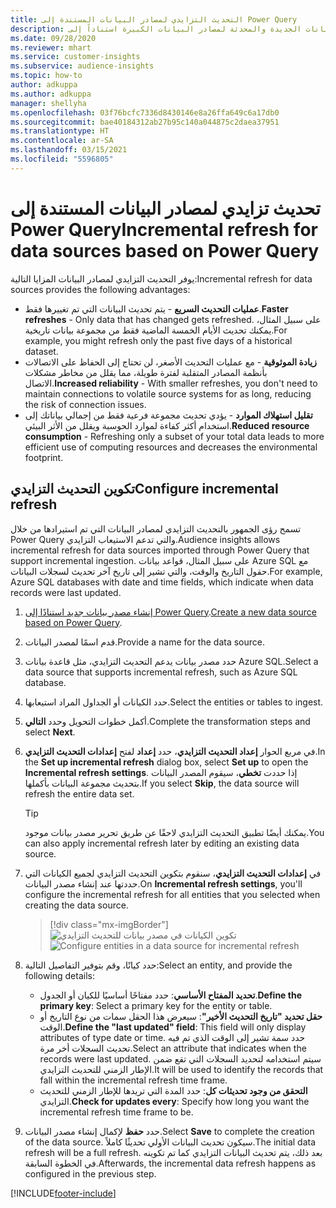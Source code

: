 ```yaml
---
title: التحديث التزايدي لمصادر البيانات المستندة إلى Power Query
description: قم بتحديث البيانات الجديدة والمحدثة لمصادر البيانات الكبيرة استناداً إلى Power Query.
ms.date: 09/28/2020
ms.reviewer: mhart
ms.service: customer-insights
ms.subservice: audience-insights
ms.topic: how-to
author: adkuppa
ms.author: adkuppa
manager: shellyha
ms.openlocfilehash: 03f76bcfc7336d8430146e8a26ffa649c6a17db0
ms.sourcegitcommit: bae40184312ab27b95c140a044875c2daea37951
ms.translationtype: HT
ms.contentlocale: ar-SA
ms.lasthandoff: 03/15/2021
ms.locfileid: "5596805"
---
```

# <a name="incremental-refresh-for-data-sources-based-on-power-query"></a><span data-ttu-id="0bb0b-103">تحديث تزايدي لمصادر البيانات المستندة إلى Power Query</span><span class="sxs-lookup"><span data-stu-id="0bb0b-103">Incremental refresh for data sources based on Power Query</span></span>

<span data-ttu-id="0bb0b-104">يوفر التحديث التزايدي لمصادر البيانات المزايا التالية:</span><span class="sxs-lookup"><span data-stu-id="0bb0b-104">Incremental refresh for data sources provides the following advantages:</span></span>

- <span data-ttu-id="0bb0b-105">**عمليات التحديث السريع** - يتم تحديث البيانات التي تم تغييرها فقط.</span><span class="sxs-lookup"><span data-stu-id="0bb0b-105">**Faster refreshes** - Only data that has changed gets refreshed.</span></span> <span data-ttu-id="0bb0b-106">على سبيل المثال، يمكنك تحديث الأيام الخمسة الماضية فقط من مجموعة بيانات تاريخية.</span><span class="sxs-lookup"><span data-stu-id="0bb0b-106">For example, you might refresh only the past five days of a historical dataset.</span></span>
- <span data-ttu-id="0bb0b-107">**زيادة الموثوقية** - مع عمليات التحديث الأصغر، لن تحتاج إلى الحفاظ على الاتصالات بأنظمة المصادر المتقلبة لفترة طويلة، مما يقلل من مخاطر مشكلات الاتصال.</span><span class="sxs-lookup"><span data-stu-id="0bb0b-107">**Increased reliability** - With smaller refreshes, you don't need to maintain connections to volatile source systems for as long, reducing the risk of connection issues.</span></span>
- <span data-ttu-id="0bb0b-108">**تقليل استهلاك الموارد** - يؤدي تحديث مجموعة فرعية فقط من إجمالي بياناتك إلى استخدام أكثر كفاءة لموارد الحوسبة ويقلل من الأثر البيئي.</span><span class="sxs-lookup"><span data-stu-id="0bb0b-108">**Reduced resource consumption** - Refreshing only a subset of your total data leads to more efficient use of computing resources and decreases the environmental footprint.</span></span>

## <a name="configure-incremental-refresh"></a><span data-ttu-id="0bb0b-109">تكوين التحديث التزايدي</span><span class="sxs-lookup"><span data-stu-id="0bb0b-109">Configure incremental refresh</span></span>

<span data-ttu-id="0bb0b-110">تسمح رؤى الجمهور بالتحديث التزايدي لمصادر البيانات التي تم استيرادها من خلال Power Query والتي تدعم الاستيعاب التزايدي.</span><span class="sxs-lookup"><span data-stu-id="0bb0b-110">Audience insights allows incremental refresh for data sources imported through Power Query that support incremental ingestion.</span></span> <span data-ttu-id="0bb0b-111">على سبيل المثال، قواعد بيانات Azure SQL مع حقول التاريخ والوقت، والتي تشير إلى تاريخ آخر تحديث لسجلات البيانات.</span><span class="sxs-lookup"><span data-stu-id="0bb0b-111">For example, Azure SQL databases with date and time fields, which indicate when data records were last updated.</span></span>

1. <span data-ttu-id="0bb0b-112">[إنشاء مصدر بيانات جديد استنادًا إلى Power Query](connect-power-query.md).</span><span class="sxs-lookup"><span data-stu-id="0bb0b-112">[Create a new data source based on Power Query](connect-power-query.md).</span></span>

1. <span data-ttu-id="0bb0b-113">قدم اسمًا لمصدر البيانات.</span><span class="sxs-lookup"><span data-stu-id="0bb0b-113">Provide a name for the data source.</span></span>

1. <span data-ttu-id="0bb0b-114">حدد مصدر بيانات يدعم التحديث التزايدي، مثل قاعدة بيانات Azure SQL.</span><span class="sxs-lookup"><span data-stu-id="0bb0b-114">Select a data source that supports incremental refresh, such as Azure SQL database.</span></span>

1. <span data-ttu-id="0bb0b-115">حدد الكيانات أو الجداول المراد استيعابها.</span><span class="sxs-lookup"><span data-stu-id="0bb0b-115">Select the entities or tables to ingest.</span></span>

1. <span data-ttu-id="0bb0b-116">أكمل خطوات التحويل وحدد **التالي**.</span><span class="sxs-lookup"><span data-stu-id="0bb0b-116">Complete the transformation steps and select **Next**.</span></span>

1. <span data-ttu-id="0bb0b-117">في مربع الحوار **إعداد التحديث التزايدي**، حدد **إعداد** لفتح **إعدادات التحديث التزايدي**.</span><span class="sxs-lookup"><span data-stu-id="0bb0b-117">In the **Set up incremental refresh** dialog box, select **Set up** to open the **Incremental refresh settings**.</span></span> <span data-ttu-id="0bb0b-118">إذا حددت **تخطي**، سيقوم المصدر البيانات بتحديث مجموعة البيانات بأكملها.</span><span class="sxs-lookup"><span data-stu-id="0bb0b-118">If you select **Skip**, the data source will refresh the entire data set.</span></span>
   > [!TIP]
   > <span data-ttu-id="0bb0b-119">يمكنك أيضًا تطبيق التحديث التزايدي لاحقًا عن طريق تحرير مصدر بيانات موجود.</span><span class="sxs-lookup"><span data-stu-id="0bb0b-119">You can also apply incremental refresh later by editing an existing data source.</span></span>

1. <span data-ttu-id="0bb0b-120">في **إعدادات التحديث التزايدي**، سنقوم بتكوين التحديث التزايدي لجميع الكيانات التي حددتها عند إنشاء مصدر البيانات.</span><span class="sxs-lookup"><span data-stu-id="0bb0b-120">On **Incremental refresh settings**, you'll configure the incremental refresh for all entities that you selected when creating the data source.</span></span>

   > [!div class="mx-imgBorder"]
   > <span data-ttu-id="0bb0b-121">![تكوين الكيانات في مصدر بيانات للتحديث التزايدي](media/incremental-refresh-settings.png "تكوين الكيانات في مصدر بيانات للتحديث التزايدي")</span><span class="sxs-lookup"><span data-stu-id="0bb0b-121">![Configure entities in a data source for incremental refresh](media/incremental-refresh-settings.png "Configure entities in a data source for incremental refresh")</span></span>

1. <span data-ttu-id="0bb0b-122">حدد كيانًا، وقم بتوفير التفاصيل التالية:</span><span class="sxs-lookup"><span data-stu-id="0bb0b-122">Select an entity, and provide the following details:</span></span>

   - <span data-ttu-id="0bb0b-123">**تحديد المفتاح الأساسي**: حدد مفتاحًا أساسيًا للكيان أو الجدول.</span><span class="sxs-lookup"><span data-stu-id="0bb0b-123">**Define the primary key**: Select a primary key for the entity or table.</span></span>
   - <span data-ttu-id="0bb0b-124">**حقل تحديد "تاريخ التحديث الأخير"**: سيعرض هذا الحقل سمات من نوع التاريخ أو الوقت.</span><span class="sxs-lookup"><span data-stu-id="0bb0b-124">**Define the "last updated" field**: This field will only display attributes of type date or time.</span></span> <span data-ttu-id="0bb0b-125">حدد سمة تشير إلى الوقت الذي تم فيه تحديث السجلات أخر مرة.</span><span class="sxs-lookup"><span data-stu-id="0bb0b-125">Select an attribute that indicates when the records were last updated.</span></span> <span data-ttu-id="0bb0b-126">سيتم استخدامه لتحديد السجلات التي تقع ضمن الإطار الزمني للتحديث التزايدي.</span><span class="sxs-lookup"><span data-stu-id="0bb0b-126">It will be used to identify the records that fall within the incremental refresh time frame.</span></span>
   - <span data-ttu-id="0bb0b-127">**التحقق من وجود تحديثات كل‬**: حدد المدة التي تريدها للإطار الزمني للتحديث التزايدي.</span><span class="sxs-lookup"><span data-stu-id="0bb0b-127">**Check for updates every**: Specify how long you want the incremental refresh time frame to be.</span></span>

1. <span data-ttu-id="0bb0b-128">حدد **حفظ** لإكمال إنشاء مصدر البيانات.</span><span class="sxs-lookup"><span data-stu-id="0bb0b-128">Select **Save** to complete the creation of the data source.</span></span> <span data-ttu-id="0bb0b-129">سيكون تحديث البيانات الأولي تحديثًا كاملاً.</span><span class="sxs-lookup"><span data-stu-id="0bb0b-129">The initial data refresh will be a full refresh.</span></span> <span data-ttu-id="0bb0b-130">بعد ذلك، يتم تحديث البيانات التزايدي كما تم تكوينه في الخطوة السابقة.</span><span class="sxs-lookup"><span data-stu-id="0bb0b-130">Afterwards, the incremental data refresh happens as configured in the previous step.</span></span>


[!INCLUDE[footer-include](../includes/footer-banner.md)]